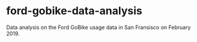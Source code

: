 # ford-gobike-data-analysis
Data analysis on the Ford GoBike usage data in San Fransisco on February 2019.
